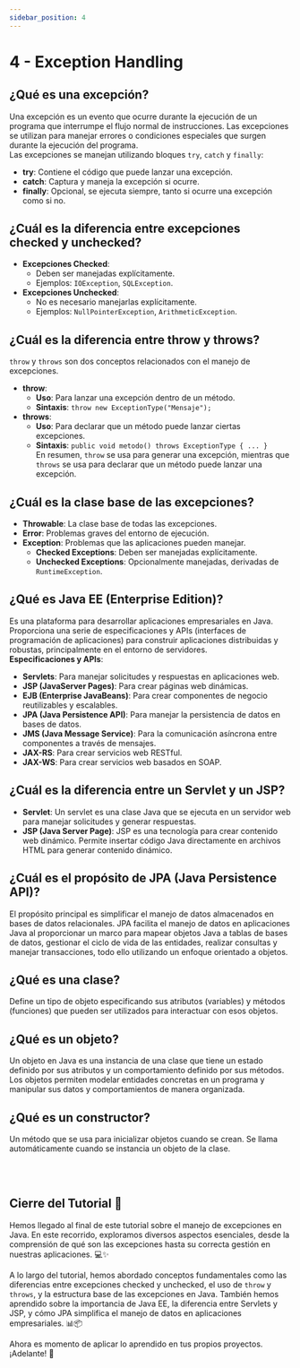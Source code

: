 ```yaml
---
sidebar_position: 4
---
```


# 4 - Exception Handling

## ¿Qué es una excepción?
Una excepción es un evento que ocurre durante la ejecución de un programa que interrumpe el flujo normal de instrucciones. Las excepciones se utilizan para manejar errores o condiciones especiales que surgen durante la ejecución del programa.  
Las excepciones se manejan utilizando bloques `try`, `catch` y `finally`:  
- **try**: Contiene el código que puede lanzar una excepción.  
- **catch**: Captura y maneja la excepción si ocurre.  
- **finally**: Opcional, se ejecuta siempre, tanto si ocurre una excepción como si no.  

## ¿Cuál es la diferencia entre excepciones checked y unchecked?
- **Excepciones Checked**:  
  - Deben ser manejadas explícitamente.  
  - Ejemplos: `IOException`, `SQLException`.  
- **Excepciones Unchecked**:  
  - No es necesario manejarlas explícitamente.  
  - Ejemplos: `NullPointerException`, `ArithmeticException`.  

## ¿Cuál es la diferencia entre throw y throws?
`throw` y `throws` son dos conceptos relacionados con el manejo de excepciones.  

- **throw**:  
  - **Uso**: Para lanzar una excepción dentro de un método.  
  - **Sintaxis**: `throw new ExceptionType("Mensaje");`  
- **throws**:  
  - **Uso**: Para declarar que un método puede lanzar ciertas excepciones.  
  - **Sintaxis**: `public void metodo() throws ExceptionType { ... }`  
En resumen, `throw` se usa para generar una excepción, mientras que `throws` se usa para declarar que un método puede lanzar una excepción.  

## ¿Cuál es la clase base de las excepciones?
- **Throwable**: La clase base de todas las excepciones.  
- **Error**: Problemas graves del entorno de ejecución.  
- **Exception**: Problemas que las aplicaciones pueden manejar.  
  - **Checked Exceptions**: Deben ser manejadas explícitamente.  
  - **Unchecked Exceptions**: Opcionalmente manejadas, derivadas de `RuntimeException`.  

## ¿Qué es Java EE (Enterprise Edition)?
Es una plataforma para desarrollar aplicaciones empresariales en Java. Proporciona una serie de especificaciones y APIs (interfaces de programación de aplicaciones) para construir aplicaciones distribuidas y robustas, principalmente en el entorno de servidores.  
**Especificaciones y APIs**:  
- **Servlets**: Para manejar solicitudes y respuestas en aplicaciones web.  
- **JSP (JavaServer Pages)**: Para crear páginas web dinámicas.  
- **EJB (Enterprise JavaBeans)**: Para crear componentes de negocio reutilizables y escalables.  
- **JPA (Java Persistence API)**: Para manejar la persistencia de datos en bases de datos.  
- **JMS (Java Message Service)**: Para la comunicación asíncrona entre componentes a través de mensajes.  
- **JAX-RS**: Para crear servicios web RESTful.  
- **JAX-WS**: Para crear servicios web basados en SOAP.  

## ¿Cuál es la diferencia entre un Servlet y un JSP?
- **Servlet**: Un servlet es una clase Java que se ejecuta en un servidor web para manejar solicitudes y generar respuestas.  
- **JSP (Java Server Page)**: JSP es una tecnología para crear contenido web dinámico. Permite insertar código Java directamente en archivos HTML para generar contenido dinámico.  

## ¿Cuál es el propósito de JPA (Java Persistence API)?
El propósito principal es simplificar el manejo de datos almacenados en bases de datos relacionales. JPA facilita el manejo de datos en aplicaciones Java al proporcionar un marco para mapear objetos Java a tablas de bases de datos, gestionar el ciclo de vida de las entidades, realizar consultas y manejar transacciones, todo ello utilizando un enfoque orientado a objetos.  

## ¿Qué es una clase?
Define un tipo de objeto especificando sus atributos (variables) y métodos (funciones) que pueden ser utilizados para interactuar con esos objetos.  

## ¿Qué es un objeto?
Un objeto en Java es una instancia de una clase que tiene un estado definido por sus atributos y un comportamiento definido por sus métodos. Los objetos permiten modelar entidades concretas en un programa y manipular sus datos y comportamientos de manera organizada.  

## ¿Qué es un constructor?
Un método que se usa para inicializar objetos cuando se crean. Se llama automáticamente cuando se instancia un objeto de la clase.  

<br/><br/>

## Cierre del Tutorial 🎉
Hemos llegado al final de este tutorial sobre el manejo de excepciones en Java. En este recorrido, exploramos diversos aspectos esenciales, desde la comprensión de qué son las excepciones hasta su correcta gestión en nuestras aplicaciones. 💻✨

A lo largo del tutorial, hemos abordado conceptos fundamentales como las diferencias entre excepciones checked y unchecked, el uso de `throw` y `throws`, y la estructura base de las excepciones en Java. También hemos aprendido sobre la importancia de Java EE, la diferencia entre Servlets y JSP, y cómo JPA simplifica el manejo de datos en aplicaciones empresariales. 📊📦

Ahora es momento de aplicar lo aprendido en tus propios proyectos. ¡Adelante! 🚀
